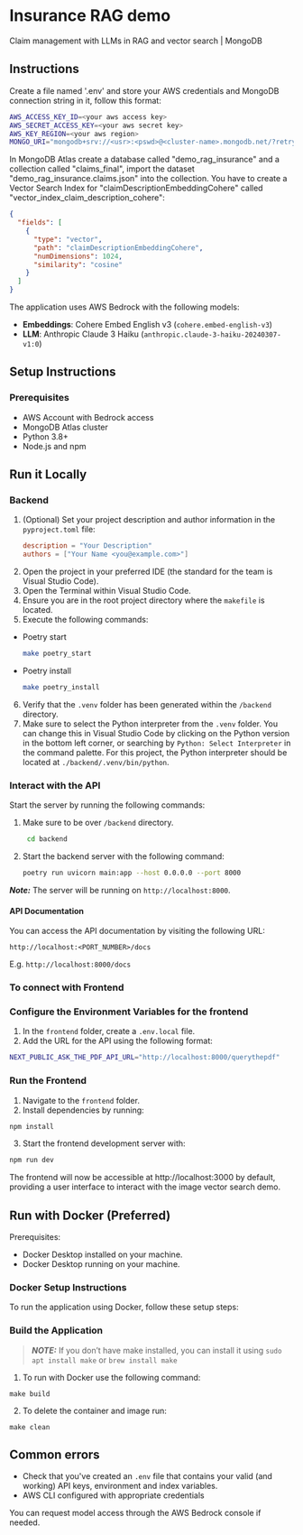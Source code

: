 # Insurance RAG demo

Claim management with LLMs in RAG and vector search | MongoDB

## Instructions

Create a file named '.env' and store your AWS credentials and MongoDB connection string in it, follow this format:

```bash
AWS_ACCESS_KEY_ID=<your aws access key>
AWS_SECRET_ACCESS_KEY=<your aws secret key>
AWS_KEY_REGION=<your aws region>
MONGO_URI="mongodb+srv://<usr>:<pswd>@<cluster-name>.mongodb.net/?retryWrites=true&w=majority"
```

In MongoDB Atlas create a database called "demo_rag_insurance" and a collection called "claims_final", import the dataset "demo_rag_insurance.claims.json" into the collection. You have to create a Vector Search Index for "claimDescriptionEmbeddingCohere" called "vector_index_claim_description_cohere":

```json
{
  "fields": [
    {
      "type": "vector",
      "path": "claimDescriptionEmbeddingCohere",
      "numDimensions": 1024,
      "similarity": "cosine"
    }
  ]
}
```

The application uses AWS Bedrock with the following models:
- **Embeddings**: Cohere Embed English v3 (`cohere.embed-english-v3`)
- **LLM**: Anthropic Claude 3 Haiku (`anthropic.claude-3-haiku-20240307-v1:0`)

## Setup Instructions

### Prerequisites
- AWS Account with Bedrock access
- MongoDB Atlas cluster
- Python 3.8+
- Node.js and npm

## Run it Locally

### Backend

1. (Optional) Set your project description and author information in the `pyproject.toml` file:
   ```toml
   description = "Your Description"
   authors = ["Your Name <you@example.com>"]
2. Open the project in your preferred IDE (the standard for the team is Visual Studio Code).
3. Open the Terminal within Visual Studio Code.
4. Ensure you are in the root project directory where the `makefile` is located.
5. Execute the following commands:
  - Poetry start
    ````bash
    make poetry_start
    ````
  - Poetry install
    ````bash
    make poetry_install
    ````
6. Verify that the `.venv` folder has been generated within the `/backend` directory.
7. Make sure to select the Python interpreter from the `.venv` folder. You can change this in Visual Studio Code by clicking on the Python version in the bottom left corner, or searching by `Python: Select Interpreter` in the command palette. For this project, the Python interpreter should be located at `./backend/.venv/bin/python`.

### Interact with the API

Start the server by running the following commands:
   1. Make sure to be over `/backend` directory. 
        ```bash
         cd backend
         ```
   3. Start the backend server with the following command:
        ```bash
        poetry run uvicorn main:app --host 0.0.0.0 --port 8000
        ```

**_Note:_** The server will be running on `http://localhost:8000`.

#### API Documentation

You can access the API documentation by visiting the following URL:

```
http://localhost:<PORT_NUMBER>/docs
```
E.g. `http://localhost:8000/docs`

### To connect with Frontend

### Configure the Environment Variables for the frontend

1. In the `frontend` folder, create a `.env.local` file.
2. Add the URL for the API using the following format:

```bash
NEXT_PUBLIC_ASK_THE_PDF_API_URL="http://localhost:8000/querythepdf"
```

### Run the Frontend
1. Navigate to the `frontend` folder.
2. Install dependencies by running:
```bash
npm install
```
3. Start the frontend development server with:
````bash
npm run dev
````

The frontend will now be accessible at http://localhost:3000 by default, providing a user interface to interact with the image vector search demo.

## Run with Docker (Preferred)

Prerequisites:
- Docker Desktop installed on your machine.
- Docker Desktop running on your machine.

### Docker Setup Instructions

To run the application using Docker, follow these setup steps:

### Build the Application
> **_NOTE:_** If you don’t have make installed, you can install it using `sudo apt install make` or `brew install make`

1. To run with Docker use the following command:
```
make build
```
2. To delete the container and image run:
```
make clean
```
## Common errors

- Check that you've created an `.env` file that contains your valid (and working) API keys, environment and index variables.
- AWS CLI configured with appropriate credentials

You can request model access through the AWS Bedrock console if needed.
